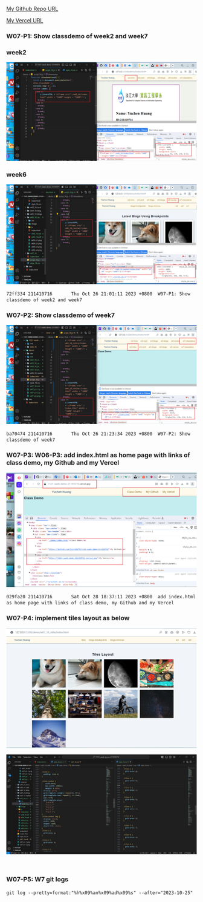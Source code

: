 [My Github Repo URL](https://github.com/211410176/1121-sweb-demo-211410716.git)

[My Vercel URL](https://1121-sweb-demo-211410716.vercel.app)

### W07-P1: Show classdemo of week2 and week7

### week2
![](w07-p1-1.png)

### week6
![](w07-p1-2.png)

```
72ff334 211410716       Thu Oct 26 21:01:11 2023 +0800  W07-P1: Show classdemo of week2 and week7
``` 
### W07-P2: Show classdemo of week7


![](w07-p2.png)



```
ba70474 211410716       Thu Oct 26 21:23:34 2023 +0800  W07-P2: Show classdemo of week7
```
### W07-P3: W06-P3: add index.html as home page with links of class demo, my Github and my Vercel


![](w07-p3.png)


```
029fa20 211410716       Sat Oct 28 18:37:11 2023 +0800  add index.html as home page with links of class demo, my Github and my Vercel

```

### W07-P4: implement tiles layout as below

![](w07-p4-1.png)

![](w07-p4-2.png)

```


```
### W07-P5: W7 git logs



```
git log --pretty=format:"%h%x09%an%x09%ad%x09%s" --after="2023-10-25"


```